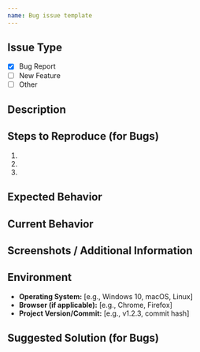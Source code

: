 ```yaml
---
name: Bug issue template
---
```


## Issue Type

- [x] Bug Report
- [ ] New Feature
- [ ] Other

## Description

<!-- Provide a clear and concise description of the issue. -->

## Steps to Reproduce (for Bugs)

<!-- If this is a bug report, provide detailed steps to reproduce the issue. Include any relevant error messages or logs. -->

1.
2.
3.

## Expected Behavior

<!-- Describe what you expected to happen. -->

## Current Behavior

<!-- Describe what is currently happening and how it differs from the expected behavior. -->

## Screenshots / Additional Information

<!-- If applicable, include screenshots or additional information that can help understand the issue. -->

## Environment

- **Operating System:** [e.g., Windows 10, macOS, Linux]
- **Browser (if applicable):** [e.g., Chrome, Firefox]
- **Project Version/Commit:** [e.g., v1.2.3, commit hash]

## Suggested Solution (for Bugs)

<!-- If you have any ideas on how to solve this bug, provide them here. -->
